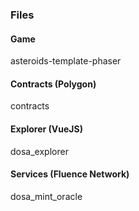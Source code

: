 ### Files

#### Game
asteroids-template-phaser

#### Contracts (Polygon)
contracts

#### Explorer (VueJS)
dosa_explorer

#### Services (Fluence Network)
dosa_mint_oracle